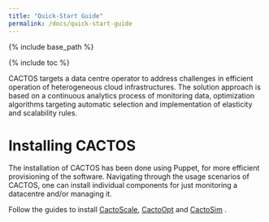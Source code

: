 ```yaml
---
title: "Quick-Start Guide"
permalink: /docs/quick-start-guide
---
```


{% include base_path %}

{% include toc %}

CACTOS targets a data centre operator to address challenges in efficient operation of heterogeneous cloud infrastructures. The solution approach is based on a continuous analytics process of monitoring data, 
optimization algorithms targeting automatic selection and implementation of elasticity and scalability rules.

# Installing CACTOS

The installation of CACTOS has been done using Puppet, for more efficient provisioning of the software.
Navigating through the usage scenarios of CACTOS, one can install individual components for just monitoring a datacentre and/or managing it.

Follow the guides to install [CactoScale](https://cactos.github.io/docs/installation-guides/installation-of-cactoscale/), [CactoOpt](https://cactos.github.io/docs/installation-guides/installation-of-cactoopt-and-integration-tools/) and [CactoSim](https://cactos.github.io/docs/installation-guides/installation-of-cactosim/) .